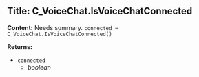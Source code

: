 ## Title: C_VoiceChat.IsVoiceChatConnected

**Content:**
Needs summary.
`connected = C_VoiceChat.IsVoiceChatConnected()`

**Returns:**
- `connected`
  - *boolean*
